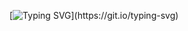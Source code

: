 [![Typing SVG](https://readme-typing-svg.herokuapp.com?font=Fira+Code&pause=1000&width=435&lines=Seja+bem+vindo!)](https://git.io/typing-svg)

